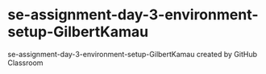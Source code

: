 # se-assignment-day-3-environment-setup-GilbertKamau
se-assignment-day-3-environment-setup-GilbertKamau created by GitHub Classroom
